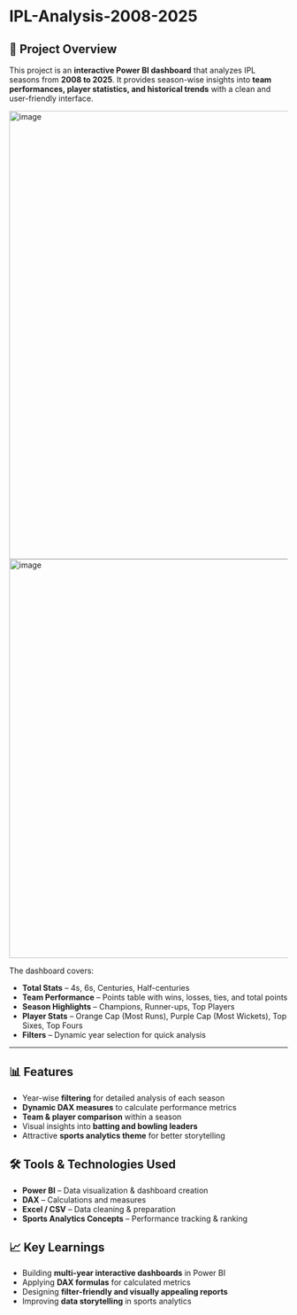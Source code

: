 # IPL-Analysis-2008-2025

## 📌 Project Overview

This project is an **interactive Power BI dashboard** that analyzes IPL seasons from **2008 to 2025**.
It provides season-wise insights into **team performances, player statistics, and historical trends** with a clean and user-friendly interface.


<img width="925" height="810" alt="image" src="https://github.com/user-attachments/assets/47a66ba5-75f4-43d1-b877-c52bddb7365e" />

<img width="903" height="721" alt="image" src="https://github.com/user-attachments/assets/e8319eff-fdd9-4e3e-905f-0a3601548a4b" />



The dashboard covers:

* **Total Stats** – 4s, 6s, Centuries, Half-centuries
* **Team Performance** – Points table with wins, losses, ties, and total points
* **Season Highlights** – Champions, Runner-ups, Top Players
* **Player Stats** – Orange Cap (Most Runs), Purple Cap (Most Wickets), Top Sixes, Top Fours
* **Filters** – Dynamic year selection for quick analysis

---

## 📊 Features

* Year-wise **filtering** for detailed analysis of each season
* **Dynamic DAX measures** to calculate performance metrics
* **Team & player comparison** within a season
* Visual insights into **batting and bowling leaders**
* Attractive **sports analytics theme** for better storytelling
  
## 🛠 Tools & Technologies Used

* **Power BI** – Data visualization & dashboard creation
* **DAX** – Calculations and measures
* **Excel / CSV** – Data cleaning & preparation
* **Sports Analytics Concepts** – Performance tracking & ranking


## 📈 Key Learnings

* Building **multi-year interactive dashboards** in Power BI
* Applying **DAX formulas** for calculated metrics
* Designing **filter-friendly and visually appealing reports**
* Improving **data storytelling** in sports analytics
